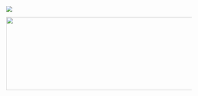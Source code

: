 
<a herf="https://seungwon-portfolio.netlify.app">
  <img
    src = "https://github.com/user-attachments/assets/04f5243a-b9c6-4a7c-a5a0-4e3efca0ef21">

  </img>

</a>


<aside>
<p align="center">
<a href="https://github.com/devxb/gitanimals">
  <img
    src="https://render.gitanimals.org/lines/ori0o0p?pet-id=595845716176040776"
    width="1000"
    height="200"
  />
</a>
<p/>
<aside/>
